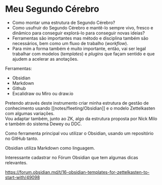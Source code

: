 # Meu Segundo Cérebro

- Como montar uma estrutura de Segundo Cérebro?
- Como usufruir do Segundo Cérebro e mantê-lo sempre vivo, fresco e dinâmico para conseguir explorá-lo para conseguir novas ideias?
- Ferramentas são importantes mas método e disciplina também são necessários, bem como um fluxo de trabalho (_workflow_).
- Para mim a forma também é muito importante, então, vai ser legal trabalhar com modelos (_templates_) e _plugins_ que façam sentido e que ajudem a acelerar as anotações.

Ferramentas:

- Obsidian
- Markdown
- Github
- Excalidraw ou Miro ou draw.io

Pretendo através deste instrumento criar minha estrutura de gestão de conhecimento usando [[notes/fleeting/Obsidian]] e o modelo Zettelkasten com algumas variações.  
Vou adaptar também, junto ao ZK, algo da estrutura proposta por Nick Milo e também do sistema Dewey ou DDC.

Como ferramenta principal vou utilizar o Obsidian, usando um repositório no GitHub tanto.

Obsidian utiliza Markdown como linguagem.

Interessante cadastrar no Fórum Obsidian que tem algumas dicas relevantes.

https://forum.obsidian.md/t/16-obsidian-templates-for-zettelkasten-to-start-with/49098

